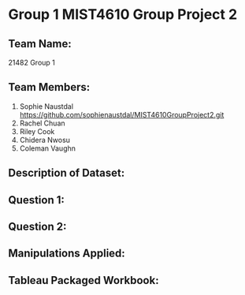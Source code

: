 # Group 1 MIST4610 Group Project 2

## Team Name:
21482 Group 1

## Team Members:
1. Sophie Naustdal https://github.com/sophienaustdal/MIST4610GroupProject2.git
2. Rachel Chuan 
3. Riley Cook 
4. Chidera Nwosu
5. Coleman Vaughn

## Description of Dataset:

## Question 1:

## Question 2:

## Manipulations Applied:

## Tableau Packaged Workbook:
